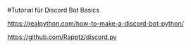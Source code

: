 #Tutorial für Discord Bot Basics

https://realpython.com/how-to-make-a-discord-bot-python/

https://github.com/Rapptz/discord.py
